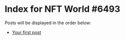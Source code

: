 # Index for NFT World #6493
Posts will be displayed in the order below:

- [Your first post](./001-first.md)

